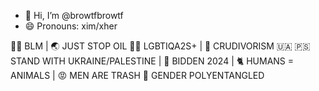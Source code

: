 - 👋 Hi, I’m @browtfbrowtf
- 😄 Pronouns: xim/xher

✊🏿 BLM | 🌏 JUST STOP OIL
🏳️‍🌈 LGBTIQA2S+ | 🥬 CRUDIVORISM
🇺🇦 🇵🇸  STAND WITH UKRAINE/PALESTINE |
📍 BIDDEN 2024 | 🐈 HUMANS = ANIMALS | 😡 MEN ARE TRASH
🌊 GENDER POLYENTANGLED
